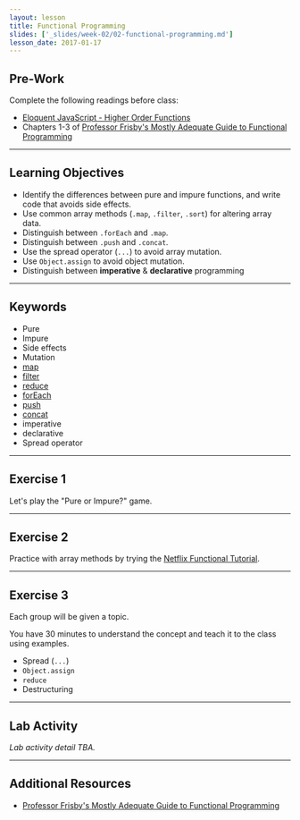 ```yaml
---
layout: lesson
title: Functional Programming
slides: ['_slides/week-02/02-functional-programming.md']
lesson_date: 2017-01-17
---
```


## Pre-Work

Complete the following readings before class:

- [Eloquent JavaScript - Higher Order Functions](http://eloquentjavascript.net/05_higher_order.html)
- Chapters 1-3 of [Professor Frisby's Mostly Adequate Guide to Functional Programming](https://github.com/MostlyAdequate/mostly-adequate-guide/blob/master/ch1.md)

---

## Learning Objectives

- Identify the differences between pure and impure functions, and write code that avoids side effects.
- Use common array methods (`.map`, `.filter`, `.sort`) for altering array data.
- Distinguish between `.forEach` and `.map`.
- Distinguish between `.push` and `.concat`.
- Use the spread operator (`...`) to avoid array mutation.
- Use `Object.assign` to avoid object mutation.
- Distinguish between **imperative** & **declarative** programming

---

## Keywords

- Pure
- Impure
- Side effects
- Mutation
- [map](https://developer.mozilla.org/en-US/docs/Web/JavaScript/Reference/Global_Objects/Array/map)
- [filter](https://developer.mozilla.org/en-US/docs/Web/JavaScript/Reference/Global_Objects/Array/filter)
- [reduce](https://developer.mozilla.org/en-US/docs/Web/JavaScript/Reference/Global_Objects/Array/Reduce)
- [forEach](https://developer.mozilla.org/en-US/docs/Web/JavaScript/Reference/Global_Objects/Array/forEach)
- [push](https://developer.mozilla.org/en-US/docs/Web/JavaScript/Reference/Global_Objects/Array/push)
- [concat](https://developer.mozilla.org/en-US/docs/Web/JavaScript/Reference/Global_Objects/Array/concat)
- imperative
- declarative
- Spread operator

---

## Exercise 1

Let's play the "Pure or Impure?" game.

---

## Exercise 2

Practice with array methods by trying the [Netflix Functional Tutorial](http://reactivex.io/learnrx/).

---

## Exercise 3

Each group will be given a topic.

You have 30 minutes to understand the concept and teach it to the class using examples.

- Spread (`...`)
- `Object.assign`
- `reduce`
- Destructuring

---

## Lab Activity

*Lab activity detail TBA.*

---

## Additional Resources

- [Professor Frisby's Mostly Adequate Guide to Functional Programming](https://github.com/MostlyAdequate/mostly-adequate-guide)
